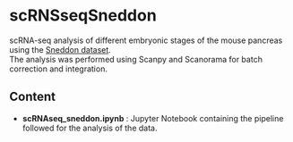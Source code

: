 # scRNSseqSneddon
scRNA-seq analysis of different embryonic stages of the mouse pancreas using the [Sneddon dataset](https://www.ncbi.nlm.nih.gov/geo/query/acc.cgi?acc=GSE101099).<br/>
The analysis was performed using Scanpy and Scanorama for batch correction and integration.

## Content
- **scRNAseq_sneddon.ipynb** : Jupyter Notebook containing the pipeline followed for the analysis of the data.
